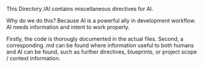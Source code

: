 This Directory <project>/AI contains miscellaneous directives for AI. 

Why do we do this? Because AI is a powerful ally in development workflow. 
AI needs information and intent to work properly. 

Firstly, the code is thorougly documented in the actual files.
Second, a corresponding <file>.md can be found where information useful 
to both humans and AI can be found, such as further directives, blueprints, 
or project scope / context information. 